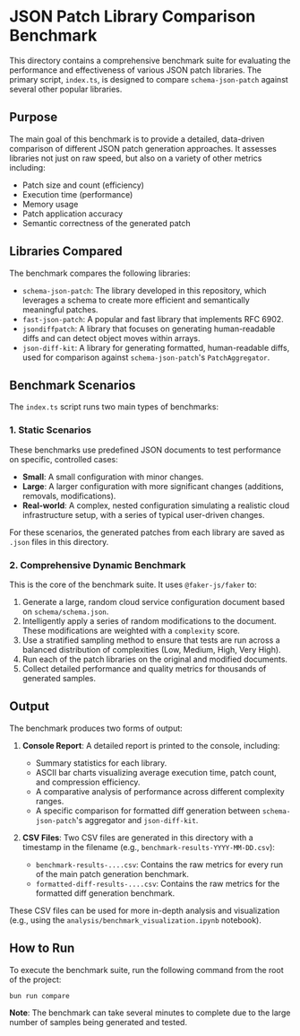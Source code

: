 # JSON Patch Library Comparison Benchmark

This directory contains a comprehensive benchmark suite for evaluating the performance and effectiveness of various JSON patch libraries. The primary script, `index.ts`, is designed to compare `schema-json-patch` against several other popular libraries.

## Purpose

The main goal of this benchmark is to provide a detailed, data-driven comparison of different JSON patch generation approaches. It assesses libraries not just on raw speed, but also on a variety of other metrics including:

-   Patch size and count (efficiency)
-   Execution time (performance)
-   Memory usage
-   Patch application accuracy
-   Semantic correctness of the generated patch

## Libraries Compared

The benchmark compares the following libraries:

-   `schema-json-patch`: The library developed in this repository, which leverages a schema to create more efficient and semantically meaningful patches.
-   `fast-json-patch`: A popular and fast library that implements RFC 6902.
-   `jsondiffpatch`: A library that focuses on generating human-readable diffs and can detect object moves within arrays.
-   `json-diff-kit`: A library for generating formatted, human-readable diffs, used for comparison against `schema-json-patch`'s `PatchAggregator`.

## Benchmark Scenarios

The `index.ts` script runs two main types of benchmarks:

### 1. Static Scenarios

These benchmarks use predefined JSON documents to test performance on specific, controlled cases:
-   **Small**: A small configuration with minor changes.
-   **Large**: A larger configuration with more significant changes (additions, removals, modifications).
-   **Real-world**: A complex, nested configuration simulating a realistic cloud infrastructure setup, with a series of typical user-driven changes.

For these scenarios, the generated patches from each library are saved as `.json` files in this directory.

### 2. Comprehensive Dynamic Benchmark

This is the core of the benchmark suite. It uses `@faker-js/faker` to:
1.  Generate a large, random cloud service configuration document based on `schema/schema.json`.
2.  Intelligently apply a series of random modifications to the document. These modifications are weighted with a `complexity` score.
3.  Use a stratified sampling method to ensure that tests are run across a balanced distribution of complexities (Low, Medium, High, Very High).
4.  Run each of the patch libraries on the original and modified documents.
5.  Collect detailed performance and quality metrics for thousands of generated samples.

## Output

The benchmark produces two forms of output:

1.  **Console Report**: A detailed report is printed to the console, including:
    -   Summary statistics for each library.
    -   ASCII bar charts visualizing average execution time, patch count, and compression efficiency.
    -   A comparative analysis of performance across different complexity ranges.
    -   A specific comparison for formatted diff generation between `schema-json-patch`'s aggregator and `json-diff-kit`.

2.  **CSV Files**: Two CSV files are generated in this directory with a timestamp in the filename (e.g., `benchmark-results-YYYY-MM-DD.csv`):
    -   `benchmark-results-....csv`: Contains the raw metrics for every run of the main patch generation benchmark.
    -   `formatted-diff-results-....csv`: Contains the raw metrics for the formatted diff generation benchmark.

These CSV files can be used for more in-depth analysis and visualization (e.g., using the `analysis/benchmark_visualization.ipynb` notebook).

## How to Run

To execute the benchmark suite, run the following command from the root of the project:

```bash
bun run compare
```

**Note**: The benchmark can take several minutes to complete due to the large number of samples being generated and tested. 